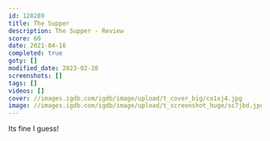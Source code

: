 ```yaml
---
id: 128289
title: The Supper
description: The Supper - Review
score: 60
date: 2021-04-16
completed: true
goty: []
modified_date: 2023-02-28
screenshots: []
tags: []
videos: []
cover: //images.igdb.com/igdb/image/upload/t_cover_big/co1xj4.jpg
image: //images.igdb.com/igdb/image/upload/t_screenshot_huge/sc7jbd.jpg
---
```

Its fine I guess!